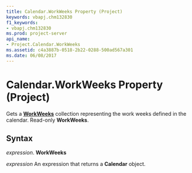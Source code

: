 ```yaml
---
title: Calendar.WorkWeeks Property (Project)
keywords: vbapj.chm132830
f1_keywords:
- vbapj.chm132830
ms.prod: project-server
api_name:
- Project.Calendar.WorkWeeks
ms.assetid: c4a3887b-0518-2b22-0288-500ad567a301
ms.date: 06/08/2017
---
```



# Calendar.WorkWeeks Property (Project)

Gets a  **[WorkWeeks](Project.Year.md)** collection representing the work weeks defined in the calendar. Read-only **WorkWeeks**.


## Syntax

 _expression_. **WorkWeeks**

 _expression_ An expression that returns a **Calendar** object.


